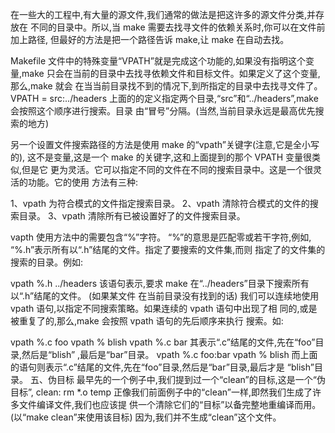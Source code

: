 在一些大的工程中,有大量的源文件,我们通常的做法是把这许多的源文件分类,并存放在
不同的目录中。所以,当 make 需要去找寻文件的依赖关系时,你可以在文件前加上路径,
但最好的方法是把一个路径告诉 make,让 make 在自动去找。


Makefile 文件中的特殊变量“VPATH”就是完成这个功能的,如果没有指明这个变量,make
只会在当前的目录中去找寻依赖文件和目标文件。如果定义了这个变量,那么,make 就会
在当当前目录找不到的情况下,到所指定的目录中去找寻文件了。
VPATH = src:../headers
上面的的定义指定两个目录,“src”和“../headers”,make 会按照这个顺序进行搜索。目录
由“冒号”分隔。(当然,当前目录永远是最高优先搜索的地方)



另一个设置文件搜索路径的方法是使用 make 的“vpath”关键字(注意,它是全小写的),
这不是变量,这是一个 make 的关键字,这和上面提到的那个 VPATH 变量很类似,但是它
更为灵活。它可以指定不同的文件在不同的搜索目录中。这是一个很灵活的功能。它的使用
方法有三种:

1、vpath <pattern> <directories>
为符合模式<pattern>的文件指定搜索目录<directories>。
2、vpath <pattern>
清除符合模式<pattern>的文件的搜索目录。
3、vpath
清除所有已被设置好了的文件搜索目录。

vapth 使用方法中的<pattern>需要包含“%”字符。
“%”的意思是匹配零或若干字符,例如,
“%.h”表示所有以“.h”结尾的文件。<pattern>指定了要搜索的文件集,而<directories>则
指定了<pattern>的文件集的搜索的目录。例如:

vpath %.h ../headers
该语句表示,要求 make 在“../headers”目录下搜索所有以“.h”结尾的文件。
(如果某文件
在当前目录没有找到的话)
我们可以连续地使用 vpath 语句,以指定不同搜索策略。如果连续的 vpath 语句中出现了相
同的<pattern>,或是被重复了的<pattern>,那么,make 会按照 vpath 语句的先后顺序来执行
搜索。如:

vpath %.c foo
vpath % blish
vpath %.c bar
其表示“.c”结尾的文件,先在“foo”目录,然后是“blish”
,最后是“bar”目录。
vpath %.c foo:bar
vpath % blish
而上面的语句则表示“.c”结尾的文件,先在“foo”目录,然后是“bar”目录,最后才是
“blish”目录。
五、伪目标
最早先的一个例子中,我们提到过一个“clean”的目标,这是一个“伪目标”,
clean:
rm *.o temp
正像我们前面例子中的“clean”一样,即然我们生成了许多文件编译文件,我们也应该提
供一个清除它们的“目标”以备完整地重编译而用。 (以“make clean”来使用该目标)
因为,我们并不生成“clean”这个文件。
